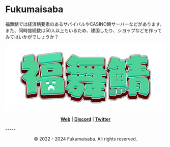 # Fukumaisaba
福舞鯖では経済鯖要素のあるサバイバルやCASINO鯖サーバーなどがあります。<br>
また、同時接続数は50人以上もいるため、建国したり、シヨップなどを作ってみてはいかがでしょうか？

![](/profile/logo.png)
<p align="center"><strong><a href="https://github.com/McFukumaisaba">Web</a></strong> | <strong><a href="https://discord.com/invite/GAUrAa7gwQ">Discord</a></strong> | <strong><a href="https://twitter.com/fukumaisaba">Twitter</a></strong></p>
-----
<p align="center">© 2022 - 2024 Fukumaisaba. All rights reserved.</p>
